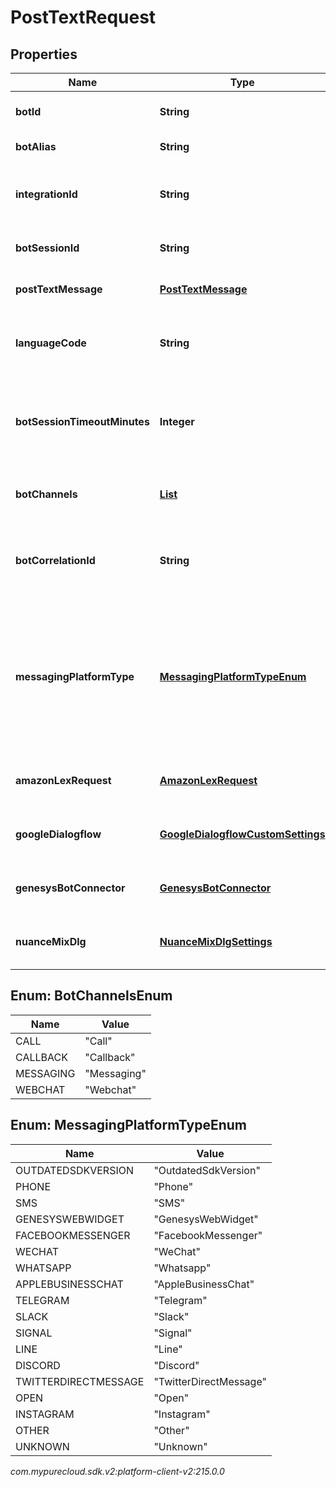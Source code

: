 # PostTextRequest


## Properties

| Name | Type | Description | Notes |
| ------------ | ------------- | ------------- | ------------- |
| **botId** | **String** | ID of the bot to send the text to. |  |
| **botAlias** | **String** | Alias/Version of the bot |  [optional] |
| **integrationId** | **String** | the integration service id for the bot's credentials |  |
| **botSessionId** | **String** | GUID for this bot's session |  |
| **postTextMessage** | [**PostTextMessage**](PostTextMessage) | Message to send to the bot |  |
| **languageCode** | **String** | The launguage code the bot will run under |  [optional] |
| **botSessionTimeoutMinutes** | **Integer** | Override timeout for the bot session. This should be greater than 10 minutes. |  [optional] |
| **botChannels** | [**List<BotChannelsEnum>**](#Enum--BotChannelsEnum) | The channels this bot is utilizing |  [optional] |
| **botCorrelationId** | **String** | Id for tracking the activity - this will be returned in the response |  [optional] |
| **messagingPlatformType** | [**MessagingPlatformTypeEnum**](#Enum--MessagingPlatformTypeEnum) | If the channels list contains a 'Messaging' item and the messaging platform is known, include it here to get accurate analytics |  [optional] |
| **amazonLexRequest** | [**AmazonLexRequest**](AmazonLexRequest) | Provider specific settings, if any |  [optional] |
| **googleDialogflow** | [**GoogleDialogflowCustomSettings**](GoogleDialogflowCustomSettings) | Provider specific settings, if any |  [optional] |
| **genesysBotConnector** | [**GenesysBotConnector**](GenesysBotConnector) | Provider specific settings, if any |  [optional] |
| **nuanceMixDlg** | [**NuanceMixDlgSettings**](NuanceMixDlgSettings) | Provider specific settings, if any |  [optional] |


## Enum: BotChannelsEnum

| Name | Value |
| ---- | ----- |
| CALL | &quot;Call&quot; |
| CALLBACK | &quot;Callback&quot; |
| MESSAGING | &quot;Messaging&quot; |
| WEBCHAT | &quot;Webchat&quot; |


## Enum: MessagingPlatformTypeEnum

| Name | Value |
| ---- | ----- |
| OUTDATEDSDKVERSION | &quot;OutdatedSdkVersion&quot; | 
| PHONE | &quot;Phone&quot; | 
| SMS | &quot;SMS&quot; | 
| GENESYSWEBWIDGET | &quot;GenesysWebWidget&quot; | 
| FACEBOOKMESSENGER | &quot;FacebookMessenger&quot; | 
| WECHAT | &quot;WeChat&quot; | 
| WHATSAPP | &quot;Whatsapp&quot; | 
| APPLEBUSINESSCHAT | &quot;AppleBusinessChat&quot; | 
| TELEGRAM | &quot;Telegram&quot; | 
| SLACK | &quot;Slack&quot; | 
| SIGNAL | &quot;Signal&quot; | 
| LINE | &quot;Line&quot; | 
| DISCORD | &quot;Discord&quot; | 
| TWITTERDIRECTMESSAGE | &quot;TwitterDirectMessage&quot; | 
| OPEN | &quot;Open&quot; | 
| INSTAGRAM | &quot;Instagram&quot; | 
| OTHER | &quot;Other&quot; | 
| UNKNOWN | &quot;Unknown&quot; | 




_com.mypurecloud.sdk.v2:platform-client-v2:215.0.0_
